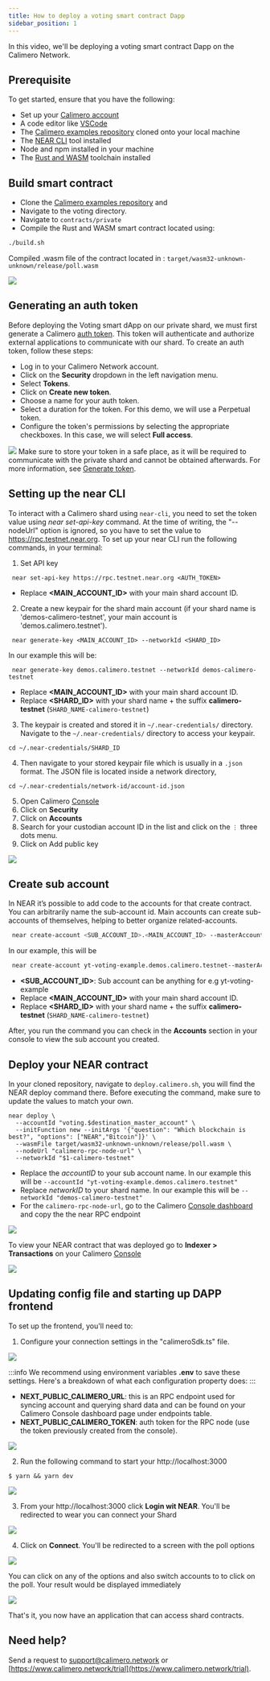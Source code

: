 ```yaml
---
title: How to deploy a voting smart contract Dapp
sidebar_position: 1
---
```


In this video, we'll be deploying a voting smart contract Dapp on the Calimero Network.

## Prerequisite

To get started, ensure that you have the following:

- Set up your [Calimero account](/docs/getting_started/signup.md)
- A code editor like [VSCode](https://code.visualstudio.com/download)
- The [Calimero examples repository](https://github.com/calimero-is-near/calimero-examples) cloned onto your local machine
- The [NEAR CLI](https://docs.near.org/tools/near-cli#setup) tool installed
- Node and npm installed in your machine
- The [Rust and WASM](https://docs.near.org/develop/contracts/introduction#rust-and-wasm) toolchain installed

## Build smart contract

- Clone the [Calimero examples repository](https://github.com/calimero-is-near/calimero-examples) and
- Navigate to the voting directory.
- Navigate to `contracts/private`
- Compile the Rust and WASM smart contract located using:

```bash
./build.sh
```

Compiled .wasm file of the contract located in :
`target/wasm32-unknown-unknown/release/poll.wasm`

![](../../static/img/voting_wasm.png)

## Generating an auth token

Before deploying the Voting smart dApp on our private shard, we must first generate a Calimero [auth token](/docs/getting_started/generate_token.md). This token will authenticate and authorize external applications to communicate with our shard.
To create an auth token, follow these steps:

- Log in to your Calimero Network account.
- Click on the **Security** dropdown in the left navigation menu.
- Select **Tokens**.
- Click on **Create new token**.
- Choose a name for your auth token.
- Select a duration for the token. For this demo, we will use a Perpetual token.
- Configure the token's permissions by selecting the appropriate checkboxes. In this case, we will select **Full access**.

![](../../static/img/voting_token.png)
Make sure to store your token in a safe place, as it will be required to communicate with the private shard and cannot be obtained afterwards. For more information, see [Generate token](/docs/getting_started/generate_token.md).

## Setting up the near CLI

To interact with a Calimero shard using `near-cli`, you need to set the token value using _near set-api-key_ command. At the time of writing, the "--nodeUrl" option is ignored, so you have to set the value to https://rpc.testnet.near.org. To set up your near CLI run the following commands, in your terminal:

1. Set API key

```
 near set-api-key https://rpc.testnet.near.org <AUTH_TOKEN>   
```
- Replace **<MAIN_ACCOUNT_ID>** with your main shard account ID.


2. Create a new keypair for the shard main account (if your shard name is 'demos-calimero-testnet', your main account is 'demos.calimero.testnet').

```
 near generate-key <MAIN_ACCOUNT_ID> --networkId <SHARD_ID>   
```

In our example this will be:

```
 near generate-key demos.calimero.testnet --networkId demos-calimero-testnet
```

- Replace **<MAIN_ACCOUNT_ID>** with your main shard account ID.
- Replace **<SHARD_ID>** with your shard name + the suffix **calimero-testnet** (`SHARD_NAME-calimero-testnet`)

3. The keypair is created and stored it in `~/.near-credentials/` directory. Navigate to the `~/.near-credentials/` directory to access your keypair.

```
cd ~/.near-credentials/SHARD_ID
```

4. Then navigate to your stored keypair file which is usually in a `.json` format. The JSON file is located inside a network directory,

```
cd ~/.near-credentials/network-id/account-id.json
```

5. Open Calimero [Console](https://app.calimero.network/dashboard)
6. Click on **Security**
7. Click on **Accounts**
8. Search for your custodian account ID  in the list and click on the  `⋮` three dots menu.
9. Click on Add public key

![](../../static/img/public_key.png)

## Create sub account

In NEAR it’s possible to add code to the accounts for that create contract. You can arbitrarily name the sub-account id. Main accounts can create sub-accounts of themselves, helping to better organize related-accounts.

 ```bash
  near create-account <SUB_ACCOUNT_ID>.<MAIN_ACCOUNT_ID> --masterAccount <MAIN_ACCOUNT_ID> --networkId <SHARD_ID> --nodeUrl https://api.calimero.network/api/v1/shards/<SHARD_ID>/neard-rpc/  
 ```

 In our example, this will be

 ```bash
  near create-account yt-voting-example.demos.calimero.testnet--masterAccount demos.calimero.testnet --networkId demos-calimero-testnet--nodeUrl https://api.calimero.network/api/v1/shards/test.calimero.testnet/neard-rpc/  
 ```

- **<SUB_ACCOUNT_ID>**: Sub account can be anything for e.g yt-voting-example
- Replace **<MAIN_ACCOUNT_ID>** with your main shard account ID.
- Replace **<SHARD_ID>** with your shard name + the suffix **calimero-testnet** (`SHARD_NAME-calimero-testnet`)

After, you run the command you can check in the **Accounts** section in your console to view the sub account you created.

## Deploy your NEAR contract

In your cloned repository, navigate to `deploy.calimero.sh`, you will find the NEAR deploy command there. Before executing the command, make sure to update the values to match your own.

```
near deploy \
  --accountId "voting.$destination_master_account" \
  --initFunction new --initArgs '{"question": "Which blockchain is best?", "options": ["NEAR","Bitcoin"]}' \
  --wasmFile target/wasm32-unknown-unknown/release/poll.wasm \
  --nodeUrl "calimero-rpc-node-url" \
  --networkId "$1-calimero-testnet"
```

- Replace the _accountID_ to your sub account name. In our example this will be `--accountId "yt-voting-example.demos.calimero.testnet"`
- Replace _networkID_ to your shard name. In our example this will be `--networkId "demos-calimero-testnet"`
- For the `calimero-rpc-node-url`, go to the Calimero [Console dashboard](https://app.calimero.network/dashboard) and copy the the near RPC endpoint

![](../../static/img/near_rpc_endpoint.png)

To view your NEAR contract that was deployed go to **Indexer > Transactions** on your  Calimero [Console](https://app.calimero.network/dashboard)

![](../../static/img/voting_tranactions.png)


## Updating config file and starting up DAPP frontend

To set up the frontend, you'll need to:

1. Configure your connection settings in the "calimeroSdk.ts" file.

![](../../static/img/calimero.sdk.png)

:::info
We recommend using environment variables **.env** to save these settings. Here's a breakdown of what each configuration property does:
:::

- **NEXT_PUBLIC_CALIMERO_URL**: this is an RPC endpoint used for syncing account and querying shard data and can be found on your Calimero Console dashboard page under endpoints table.
- **NEXT_PUBLIC_CALIMERO_TOKEN**: auth token for the RPC node (use the token previously created from the console).

![](../../static/img/rpc_voting.png)

2. Run the following command to start your http://localhost:3000 

```
$ yarn && yarn dev
```

![](../../static/img/localhost.png)

3. From your http://localhost:3000  click **Login wit NEAR**. You'll be redirected to wear you can connect your Shard

![](../../static/img/connect_shard.png)

4. Click on **Connect**. You'll be redirected to a screen with the poll options

![](../../static/img/poll.png)

You can click on any of the options and also switch accounts to to click on the poll. Your result would be displayed immediately 

![](../../static/img/poll_options.png)

That's it, you now have an application that can access shard contracts.

## Need help?

Send a request to [support@calimero.network](mailto:support@calimero.network) or [https://www.calimero.network/trial](https://www.calimero.network/trial).
